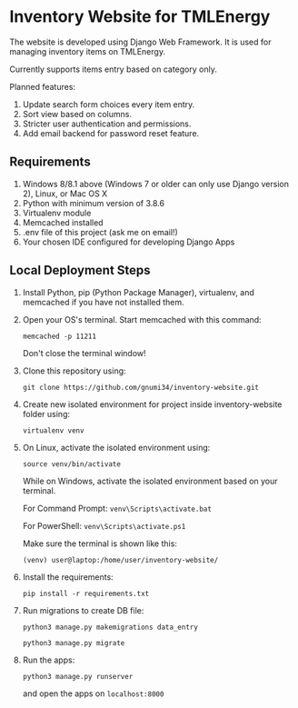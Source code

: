 # Inventory Website for TMLEnergy

The website is developed using Django Web Framework. It is used for managing inventory items on TMLEnergy.

Currently supports items entry based on category only.

Planned features:

1. Update search form choices every item entry.
2. Sort view based on columns.
3. Stricter user authentication and permissions.
4. Add email backend for password reset feature.

## Requirements

1. Windows 8/8.1 above (Windows 7 or older can only use Django version 2), Linux, or Mac OS X
2. Python with minimum version of 3.8.6
3. Virtualenv module
4. Memcached installed
5. .env file of this project (ask me on email!)
6. Your chosen IDE configured for developing Django Apps

## Local Deployment Steps

1. Install Python, pip (Python Package Manager), virtualenv, and memcached if you have not installed them.

2. Open your OS's terminal. Start memcached with this command:

    `memcached -p 11211`

    Don't close the terminal window!

3. Clone this repository using:

   `git clone https://github.com/gnumi34/inventory-website.git`

4. Create new isolated environment for project inside inventory-website folder using:

    `virtualenv venv`

5. On Linux, activate the isolated environment using:

    `source venv/bin/activate`

    While on Windows, activate the isolated environment based on your terminal.

    For Command Prompt: `venv\Scripts\activate.bat`

    For PowerShell: `venv\Scripts\activate.ps1`

    Make sure the terminal is shown like this:

    `(venv) user@laptop:/home/user/inventory-website/`

6. Install the requirements:

    `pip install -r requirements.txt`

7. Run migrations to create DB file:

    `python3 manage.py makemigrations data_entry`

    `python3 manage.py migrate`

8. Run the apps:

   `python3 manage.py runserver`

   and open the apps on `localhost:8000`
